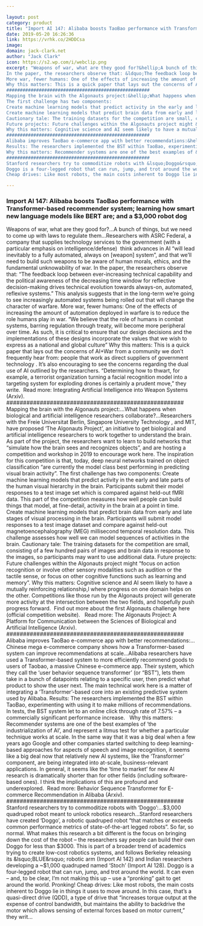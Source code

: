 ```yaml
---

layout: post
category: product
title: "Import AI 147: Alibaba boosts TaoBao performance with Transformer-based recommender system; learning how smart new language models like BERT are; and a $3,000 robot dog"
date: 2019-05-20 16:26:36
link: https://vrhk.co/2HDDCsa
image: 
domain: jack-clark.net
author: "Jack Clark"
icon: https://s2.wp.com/i/webclip.png
excerpt: "Weapons of war, what are they good for?&hellip;A bunch of things, but we need to come up with laws to regulate them&hellip;Researchers with ASRC Federal, a company that supplies technology services to the government (with a particular emphasis on intelligence/defense) &nbsp;think advances in AI &ldquo;will lead inevitably to a fully automated, always on [weapon] system&rdquo;, and that we&rsquo;ll need to build such weapons to be aware of human morals, ethics, and the fundamental unknowability of war.
In the paper, the researchers observe that: &ldquo;The feedback loop between ever-increasing technical capability and the political awareness of the decreasing time window for reflective decision-making drives technical evolution towards always-on, automated, reflexive systems.&rdquo; This analysis suggests that in the long-term we&rsquo;re going to see increasingly automated systems being rolled out that will change the character of warfare.
More war, fewer humans: One of the effects of increasing the amount of automation deployed in warfare is to reduce the role humans play in war. &ldquo;We believe that the role of humans in combat systems, barring regulation through treaty, will become more peripheral over time. As such, it is critical to ensure that our design decisions and the implementations of these designs incorporate the values that we wish to express as a national and global culture&rdquo;
Why this matters: This is a quick paper that lays out the concerns of AI+War from a community we don&rsquo;t frequently hear from: people that work as direct suppliers of government technology . It&rsquo;s also encouraging to see the concerns regarding the dual use of AI outlined by the researchers. &ldquo;Determining how to thwart, for example, a terrorist organization turning a facial recognition model into a targeting system for exploding drones is certainly a prudent move,&rdquo; they write.&nbsp;&nbsp;Read more: Integrating Artificial Intelligence into Weapon Systems (Arxiv).
#####################################################
Mapping the brain with the Algonauts project:&hellip;What happens when biological and artificial intelligence researchers collaborate?&hellip;Researchers with the Freie Universitat Berlin, Singapore University Technology , and MIT, have proposed &lsquo;The Algonauts Project&rsquo;, an initiative to get biological and artificial intelligence researchers to work together to understand the brain. As part of the project, the researchers want to learn to build networks that &ldquo;simulate how the brain sees and recognizes objects&rdquo;, and are hosting a competition and workshop in 2019 to encourage work here. The inspiration for this competition is that, today, deep neural networks trained on object classification &ldquo;are currently the model class best performing in predicting visual brain activity&rdquo;.
The first challenge has two components: 
Create machine learning models that predict activity in the early and late parts of the human visual hierarchy in the brain. Participants submit their model responses to a test image set which is compared against held-out fMRI data. This part of the competition measures how well people can build things that model, at fine-detail, activity in the brain at a point in time. 
Create machine learning models that predict brain data from early and late stages of visual processing in the brain. Participants will submit model responses to a test image dataset and compare against held-out magnetoencephalography (MEG) millisecond temporal resolution data. This challenge assesses how well we can model sequences of activities in the brain.
Cautionary tale: The training datasets for the competition are small, consisting of a few hundred pairs of images and brain data in response to the images, so participants may want to use additional data.
Future projects: Future challenges within the Algonauts project might &ldquo;focus on action recognition or involve other sensory modalities such as audition or the tactile sense, or focus on other cognitive functions such as learning and memory&rdquo;.
Why this matters: Cognitive science and AI seem likely to have a mutually reinforcing relationship,l where progress on one domain helps on the other. Competitions like those run by the Algonauts project will generate more activity at the intersection between the two fields, and hopefully push progress forward.&nbsp; Find out more about the first Algonauts challenge here (official competition website). &nbsp;&nbsp;Read more: The Algonauts Project: A Platform for Communication between the Sciences of Biological and Artificial Intelligence (Arxiv).
#####################################################
Alibaba improves TaoBao e-commerce app with better recommendations:&hellip; Chinese mega e-commerce company shows how a Transformer-based system can improve recommendations at scale&hellip;Alibaba researchers have used a Transformer-based system to more efficiently recommend goods to users of Taobao, a massive Chinese e-commerce app. Their system, which they call the &lsquo;user behavior sequence transformer&rsquo; (or &ldquo;BST&rdquo;), lets them take in a bunch of datapoints relating to a specific user, then predict what product to show the user next. The main technical work here is a matter of integrating a &lsquo;Transformer&rsquo;-based core into an existing predictive system used by Alibaba.
Results: The researchers implemented the BST within TaoBao, experimenting with using it to make millions of recommendations. In tests, the BST system let to an online click through rate of 7.57% &ndash; a commercially significant performance increase. &nbsp;
Why this matters: Recommender systems are one of the best examples of &lsquo;the industrialization of AI&rsquo;, and represent a litmus test for whether a particular technique works at scale. In the same way that it was a big deal when a few years ago Google and other companies started switching to deep learning-based approaches for aspects of speech and image recognition, it seems like a big deal now that relatively new AI systems, like the &lsquo;Transformer&rsquo; component, are being integrated into at-scale, business-relevant applications. In general, it seems like the &lsquo;time to market&rsquo; for new AI research is dramatically shorter than for other fields (including software-based ones). I think the implications of this are profound and underexplored.&nbsp; Read more: Behavior Sequence Transformer for E-commerce Recommendation in Alibaba (Arxiv).
#####################################################
Stanford researchers try to commoditize robots with &lsquo;Doggo&rsquo;:&hellip;$3,000 quadruped robot meant to unlock robotics research&hellip;Stanford researchers have created &lsquo;Doggo&rsquo;, a robotic quadruped robot &ldquo;that matches or exceeds common performance metrics of state-of-the-art legged robots&rdquo;. So far, so normal. What makes this research a bit different is the focus on bringing down the cost of the robot &ndash; the researchers say people can build their own Doggo for less than $3000. This is part of a broader trend of academics trying to create low-cost robotics systems, and follows Berkeley releasing its &lsquo;BLUE&rsquo; robotic arm (Import AI 142) and Indian researchers developing a ~$1,000 quadruped named &lsquo;Stoch&rsquo; (Import AI 128).
Doggo is a four-legged robot that can run, jump, and trot around the world. It can even &ndash; and, to be clear, I&rsquo;m not making this up &ndash; use a &ldquo;pronking&rdquo; gait to get around the world. Pronking!
Cheap drives: Like most robots, the main costs inherent to Doggo lie in things it uses to move around. In this case, that&rsquo;s a quasi-direct drive (QDD), a type of drive that &ldquo;increases torque output at the expense of control bandwidth, but maintains the ability to backdrive the motor which allows sensing of external forces based on motor current,&rdquo; they writ…"

---
```


### Import AI 147: Alibaba boosts TaoBao performance with Transformer-based recommender system; learning how smart new language models like BERT are; and a $3,000 robot dog

Weapons of war, what are they good for?&hellip;A bunch of things, but we need to come up with laws to regulate them&hellip;Researchers with ASRC Federal, a company that supplies technology services to the government (with a particular emphasis on intelligence/defense) &nbsp;think advances in AI &ldquo;will lead inevitably to a fully automated, always on [weapon] system&rdquo;, and that we&rsquo;ll need to build such weapons to be aware of human morals, ethics, and the fundamental unknowability of war.
In the paper, the researchers observe that: &ldquo;The feedback loop between ever-increasing technical capability and the political awareness of the decreasing time window for reflective decision-making drives technical evolution towards always-on, automated, reflexive systems.&rdquo; This analysis suggests that in the long-term we&rsquo;re going to see increasingly automated systems being rolled out that will change the character of warfare.
More war, fewer humans: One of the effects of increasing the amount of automation deployed in warfare is to reduce the role humans play in war. &ldquo;We believe that the role of humans in combat systems, barring regulation through treaty, will become more peripheral over time. As such, it is critical to ensure that our design decisions and the implementations of these designs incorporate the values that we wish to express as a national and global culture&rdquo;
Why this matters: This is a quick paper that lays out the concerns of AI+War from a community we don&rsquo;t frequently hear from: people that work as direct suppliers of government technology . It&rsquo;s also encouraging to see the concerns regarding the dual use of AI outlined by the researchers. &ldquo;Determining how to thwart, for example, a terrorist organization turning a facial recognition model into a targeting system for exploding drones is certainly a prudent move,&rdquo; they write.&nbsp;&nbsp;Read more: Integrating Artificial Intelligence into Weapon Systems (Arxiv).
#####################################################
Mapping the brain with the Algonauts project:&hellip;What happens when biological and artificial intelligence researchers collaborate?&hellip;Researchers with the Freie Universitat Berlin, Singapore University Technology , and MIT, have proposed &lsquo;The Algonauts Project&rsquo;, an initiative to get biological and artificial intelligence researchers to work together to understand the brain. As part of the project, the researchers want to learn to build networks that &ldquo;simulate how the brain sees and recognizes objects&rdquo;, and are hosting a competition and workshop in 2019 to encourage work here. The inspiration for this competition is that, today, deep neural networks trained on object classification &ldquo;are currently the model class best performing in predicting visual brain activity&rdquo;.
The first challenge has two components: 
Create machine learning models that predict activity in the early and late parts of the human visual hierarchy in the brain. Participants submit their model responses to a test image set which is compared against held-out fMRI data. This part of the competition measures how well people can build things that model, at fine-detail, activity in the brain at a point in time. 
Create machine learning models that predict brain data from early and late stages of visual processing in the brain. Participants will submit model responses to a test image dataset and compare against held-out magnetoencephalography (MEG) millisecond temporal resolution data. This challenge assesses how well we can model sequences of activities in the brain.
Cautionary tale: The training datasets for the competition are small, consisting of a few hundred pairs of images and brain data in response to the images, so participants may want to use additional data.
Future projects: Future challenges within the Algonauts project might &ldquo;focus on action recognition or involve other sensory modalities such as audition or the tactile sense, or focus on other cognitive functions such as learning and memory&rdquo;.
Why this matters: Cognitive science and AI seem likely to have a mutually reinforcing relationship,l where progress on one domain helps on the other. Competitions like those run by the Algonauts project will generate more activity at the intersection between the two fields, and hopefully push progress forward.&nbsp; Find out more about the first Algonauts challenge here (official competition website). &nbsp;&nbsp;Read more: The Algonauts Project: A Platform for Communication between the Sciences of Biological and Artificial Intelligence (Arxiv).
#####################################################
Alibaba improves TaoBao e-commerce app with better recommendations:&hellip; Chinese mega e-commerce company shows how a Transformer-based system can improve recommendations at scale&hellip;Alibaba researchers have used a Transformer-based system to more efficiently recommend goods to users of Taobao, a massive Chinese e-commerce app. Their system, which they call the &lsquo;user behavior sequence transformer&rsquo; (or &ldquo;BST&rdquo;), lets them take in a bunch of datapoints relating to a specific user, then predict what product to show the user next. The main technical work here is a matter of integrating a &lsquo;Transformer&rsquo;-based core into an existing predictive system used by Alibaba.
Results: The researchers implemented the BST within TaoBao, experimenting with using it to make millions of recommendations. In tests, the BST system let to an online click through rate of 7.57% &ndash; a commercially significant performance increase. &nbsp;
Why this matters: Recommender systems are one of the best examples of &lsquo;the industrialization of AI&rsquo;, and represent a litmus test for whether a particular technique works at scale. In the same way that it was a big deal when a few years ago Google and other companies started switching to deep learning-based approaches for aspects of speech and image recognition, it seems like a big deal now that relatively new AI systems, like the &lsquo;Transformer&rsquo; component, are being integrated into at-scale, business-relevant applications. In general, it seems like the &lsquo;time to market&rsquo; for new AI research is dramatically shorter than for other fields (including software-based ones). I think the implications of this are profound and underexplored.&nbsp; Read more: Behavior Sequence Transformer for E-commerce Recommendation in Alibaba (Arxiv).
#####################################################
Stanford researchers try to commoditize robots with &lsquo;Doggo&rsquo;:&hellip;$3,000 quadruped robot meant to unlock robotics research&hellip;Stanford researchers have created &lsquo;Doggo&rsquo;, a robotic quadruped robot &ldquo;that matches or exceeds common performance metrics of state-of-the-art legged robots&rdquo;. So far, so normal. What makes this research a bit different is the focus on bringing down the cost of the robot &ndash; the researchers say people can build their own Doggo for less than $3000. This is part of a broader trend of academics trying to create low-cost robotics systems, and follows Berkeley releasing its &lsquo;BLUE&rsquo; robotic arm (Import AI 142) and Indian researchers developing a ~$1,000 quadruped named &lsquo;Stoch&rsquo; (Import AI 128).
Doggo is a four-legged robot that can run, jump, and trot around the world. It can even &ndash; and, to be clear, I&rsquo;m not making this up &ndash; use a &ldquo;pronking&rdquo; gait to get around the world. Pronking!
Cheap drives: Like most robots, the main costs inherent to Doggo lie in things it uses to move around. In this case, that&rsquo;s a quasi-direct drive (QDD), a type of drive that &ldquo;increases torque output at the expense of control bandwidth, but maintains the ability to backdrive the motor which allows sensing of external forces based on motor current,&rdquo; they writ…